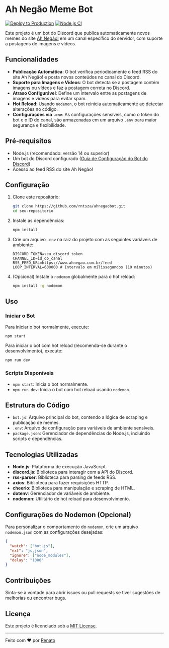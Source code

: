 # Ah Negão Meme Bot

[![Deploy to Production](https://github.com/rntsza/ahnegaobot/actions/workflows/main.yml/badge.svg)](https://github.com/rntsza/ahnegaobot/actions/workflows/main.yml)
[![Node.js CI](https://github.com/rntsza/ahnegaobot/actions/workflows/nodejs-ci.yml/badge.svg?branch=main)](https://github.com/rntsza/ahnegaobot/actions/workflows/nodejs-ci.yml)

Este projeto é um bot do Discord que publica automaticamente novos memes do site [Ah Negão!](https://www.ahnegao.com.br) em um canal específico do servidor, com suporte a postagens de imagens e vídeos.

## Funcionalidades

- **Publicação Automática**: O bot verifica periodicamente o feed RSS do site Ah Negão! e posta novos conteúdos no canal do Discord.
- **Suporte para Imagens e Vídeos**: O bot detecta se a postagem contém imagens ou vídeos e faz a postagem correta no Discord.
- **Atraso Configurável**: Define um intervalo entre as postagens de imagens e vídeos para evitar spam.
- **Hot Reload**: Usando `nodemon`, o bot reinicia automaticamente ao detectar alterações no código.
- **Configurações via `.env`**: As configurações sensíveis, como o token do bot e o ID do canal, são armazenadas em um arquivo `.env` para maior segurança e flexibilidade.

## Pré-requisitos

- Node.js (recomendado: versão 14 ou superior)
- Um bot do Discord configurado ([Guia de Configuração do Bot do Discord](https://discord.com/developers/applications))
- Acesso ao feed RSS do site Ah Negão!

## Configuração

1. Clone este repositório:

   ```bash
   git clone https://github.com/rntsza/ahnegaobot.git
   cd seu-repositorio
   ```

2. Instale as dependências:

   ```bash
   npm install
   ```

3. Crie um arquivo `.env` na raiz do projeto com as seguintes variáveis de ambiente:

   ```plaintext
   DISCORD_TOKEN=seu_discord_token
   CHANNEL_ID=id_do_canal
   RSS_FEED_URL=https://www.ahnegao.com.br/feed
   LOOP_INTERVAL=600000 # Intervalo em milissegundos (10 minutos)
   ```

4. (Opcional) Instale o `nodemon` globalmente para o hot reload:

   ```bash
   npm install -g nodemon
   ```

## Uso

### Iniciar o Bot

Para iniciar o bot normalmente, execute:

```bash
npm start
```

Para iniciar o bot com hot reload (recomenda-se durante o desenvolvimento), execute:

```bash
npm run dev
```

### Scripts Disponíveis

- `npm start`: Inicia o bot normalmente.
- `npm run dev`: Inicia o bot com hot reload usando `nodemon`.

## Estrutura do Código

- `bot.js`: Arquivo principal do bot, contendo a lógica de scraping e publicação de memes.
- `.env`: Arquivo de configuração para variáveis de ambiente sensíveis.
- `package.json`: Gerenciador de dependências do Node.js, incluindo scripts e dependências.

## Tecnologias Utilizadas

- **Node.js**: Plataforma de execução JavaScript.
- **discord.js**: Biblioteca para interagir com a API do Discord.
- **rss-parser**: Biblioteca para parsing de feeds RSS.
- **axios**: Biblioteca para fazer requisições HTTP.
- **cheerio**: Biblioteca para manipulação e scraping de HTML.
- **dotenv**: Gerenciador de variáveis de ambiente.
- **nodemon**: Utilitário de hot reload para desenvolvimento.

## Configurações do Nodemon (Opcional)

Para personalizar o comportamento do `nodemon`, crie um arquivo `nodemon.json` com as configurações desejadas:

```json
{
  "watch": ["bot.js"],
  "ext": "js,json",
  "ignore": ["node_modules"],
  "delay": "1000"
}
```

## Contribuições

Sinta-se à vontade para abrir issues ou pull requests se tiver sugestões de melhorias ou encontrar bugs.

## Licença

Este projeto é licenciado sob a [MIT License](LICENSE).

---

Feito com ❤️ por [Renato](https://github.com/rntsza)